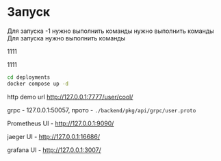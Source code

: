 # Запуск

Для запуска -1
нужно выполнить
команды
нужно выполнить команды
Для запуска 
нужно выполнить
команды

1111

1111


```bash
cd deployments
docker compose up -d
```

http demo url http://127.0.0.1:7777/user/cool/

grpc - 127.0.0.1:50057, прото - ```./backend/pkg/api/grpc/user.proto```

Prometheus UI - http://127.0.0.1:9090/

jaeger UI -     http://127.0.0.1:16686/

grafana UI -    http://127.0.0.1:3007/

